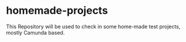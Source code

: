 # homemade-projects
This Repository will be used to check in some home-made test projects, mostly Camunda based.
